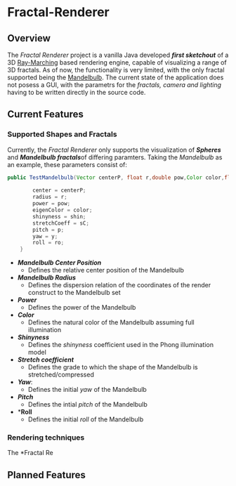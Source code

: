 # Fractal-Renderer
## Overview

The *Fractal Renderer* project is a vanilla Java developed ***first sketchout*** of a 3D [Ray-Marching](https://en.wikipedia.org/wiki/Ray_marching) based rendering engine, capable of visualizing a range of 3D fractals. As of now, the functionality is very limited, with the only fractal supported being the [Mandelbulb](https://en.wikipedia.org/wiki/Mandelbulb). The current state of the application does not posess a GUI, with the parametrs for the *fractals, camera and lighting* having to be written directly in the source code. 

## Current Features

### Supported Shapes and Fractals
Currently, the *Fractal Renderer* only supports the visualization of ***Spheres*** and ***Mandelbulb fractals***of differing paramters. Taking the *Mandelbulb* as an example, these parameters consist of:

```java
public TestMandelbulb(Vector centerP, float r,double pow,Color color,float shin,float sC,float y, float p, float ro) {
        
        center = centerP;
        radius = r;
        power = pow;
        eigenColor = color;
        shinyness = shin;
        stretchCoeff = sC;
        pitch = p;
        yaw = y;
        roll = ro;
    }
```
- ***Mandelbulb Center Position***
  - Defines the relative center position of the Mandelbulb
- ***Mandelbulb Radius***
  - Defines the dispersion relation of the coordinates of the render construct to the Mandelbulb set
- ***Power***
  - Defines the power of the Mandelbulb
- ***Color***
  - Defines the natural color of the Mandelbulb assuming full illumination
- ***Shinyness***
  - Defines the *shinyness* coefficient used in the Phong illumination model
- ***Stretch coefficient***
  - Defines the grade to which the shape of the Mandelbulb is stretched/compressed
- ***Yaw***:
  - Defines the initial *yaw* of the Mandelbulb
- ***Pitch***
  - Defines the intial *pitch* of the Mandelbulb
- ***Roll**
  - Defines the initial *roll* of the Mandelbulb

### Rendering techniques
The *Fractal Re

## Planned Features


